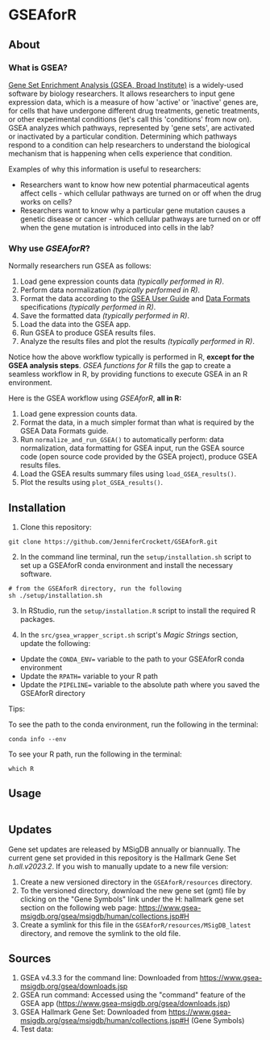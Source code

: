 # GSEAforR

## About

### What is GSEA?

[Gene Set Enrichment Analysis (GSEA, Broad Institute)](https://www.gsea-msigdb.org/gsea/index.jsp) is a widely-used software by biology researchers. It allows researchers to input gene expression data, which is a measure of how 'active' or 'inactive' genes are, for cells that have undergone different drug treatments, genetic treatments, or other experimental conditions (let's call this 'conditions' from now on). GSEA analyzes which pathways, represented by 'gene sets', are activated or inactivated by a particular condition. Determining which pathways respond to a condition can help researchers to understand the biological mechanism that is happening when cells experience that condition.  

Examples of why this information is useful to researchers:  

* Researchers want to know how new potential pharmaceutical agents affect cells - which cellular pathways are turned on or off when the drug works on cells?
* Researchers want to know why a particular gene mutation causes a genetic disease or cancer - which cellular pathways are turned on or off when the gene mutation is introduced into cells in the lab?

### Why use _GSEAforR_?

Normally researchers run GSEA as follows:  

1. Load gene expression counts data _(typically performed in R)_.
2. Perform data normalization _(typically performed in R)_.
3. Format the data according to the [GSEA User Guide](https://www.gsea-msigdb.org/gsea/doc/GSEAUserGuideFrame.html) and [Data Formats](https://software.broadinstitute.org/cancer/software/gsea/wiki/index.php/Data_formats) specifications _(typically performed in R)_.
4. Save the formatted data _(typically performed in R)_.
5. Load the data into the GSEA app.
6. Run GSEA to produce GSEA results files.
7. Analyze the results files and plot the results _(typically performed in R)_.  

Notice how the above workflow typically is performed in R, **except for the GSEA analysis steps**. _GSEA functions for R_ fills the gap to create a seamless workflow in R, by providing functions to execute GSEA in an R environment.  

Here is the GSEA workflow using _GSEAforR_, **all in R:** 

1. Load gene expression counts data.
2. Format the data, in a much simpler format than what is required by the GSEA Data Formats guide.
3. Run `normalize_and_run_GSEA()` to automatically perform: data normalization, data formatting for GSEA input, run the GSEA source code (open source code provided by the GSEA project), produce GSEA results files.   
4. Load the GSEA results summary files using `load_GSEA_results()`.
5. Plot the results using `plot_GSEA_results()`.  


## Installation

1. Clone this repository:

```
git clone https://github.com/JenniferCrockett/GSEAforR.git
```

2. In the command line terminal, run the `setup/installation.sh` script to set up a GSEAforR conda environment and install the necessary software.

```
# from the GSEAforR directory, run the following
sh ./setup/installation.sh
```

3. In RStudio, run the `setup/installation.R` script to install the required R packages.

4. In the `src/gsea_wrapper_script.sh` script's _Magic Strings_ section, update the following:  

* Update the `CONDA_ENV=` variable to the path to your GSEAforR conda environment
* Update the `RPATH=` variable to your R path
* Update the `PIPELINE=` variable to the absolute path where you saved the GSEAforR directory

Tips:  

To see the path to the conda environment, run the following in the terminal:
```
conda info --env
```

To see your R path, run the following in the terminal:  
```
which R
```

## Usage

```

```

## Updates

Gene set updates are released by MSigDB annually or biannually. The current gene set provided in this repository is the Hallmark Gene Set _h.all.v2023.2_. If you wish to manually update to a new file version:  

1. Create a new versioned directory in the `GSEAforR/resources` directory.
2. To the versioned directory, download the new gene set (gmt) file by clicking on the "Gene Symbols" link under the H: hallmark gene set section on the following web page: https://www.gsea-msigdb.org/gsea/msigdb/human/collections.jsp#H
3. Create a symlink for this file in the `GSEAforR/resources/MSigDB_latest` directory, and remove the symlink to the old file.

## Sources

1. GSEA v4.3.3 for the command line: Downloaded from https://www.gsea-msigdb.org/gsea/downloads.jsp
2. GSEA run command: Accessed using the "command" feature of the GSEA app (https://www.gsea-msigdb.org/gsea/downloads.jsp)
3. GSEA Hallmark Gene Set: Downloaded from https://www.gsea-msigdb.org/gsea/msigdb/human/collections.jsp#H (Gene Symbols)
4. Test data:
